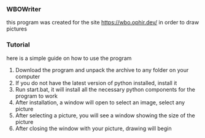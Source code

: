 ### WBOWriter
  this program was created for the site https://wbo.ophir.dev/ in order to draw pictures
### Tutorial
  here is a simple guide on how to use the program

  1. Download the program and unpack the archive to any folder on your computer
  2. If you do not have the latest version of python installed, install it
  3. Run start.bat, it will install all the necessary python components for the program to work
  4. After installation, a window will open to select an image, select any picture
  5. After selecting a picture, you will see a window showing the size of the picture
  6. After closing the window with your picture, drawing will begin
